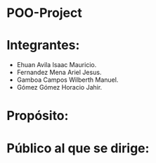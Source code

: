 # POO-Project

# Integrantes:
  - Ehuan Avila Isaac Mauricio.
  - Fernandez Mena Ariel Jesus.
  - Gamboa Campos Wilberth Manuel.
  - Gómez Gómez Horacio Jahir.
  
# Propósito:


# Público al que se dirige:
